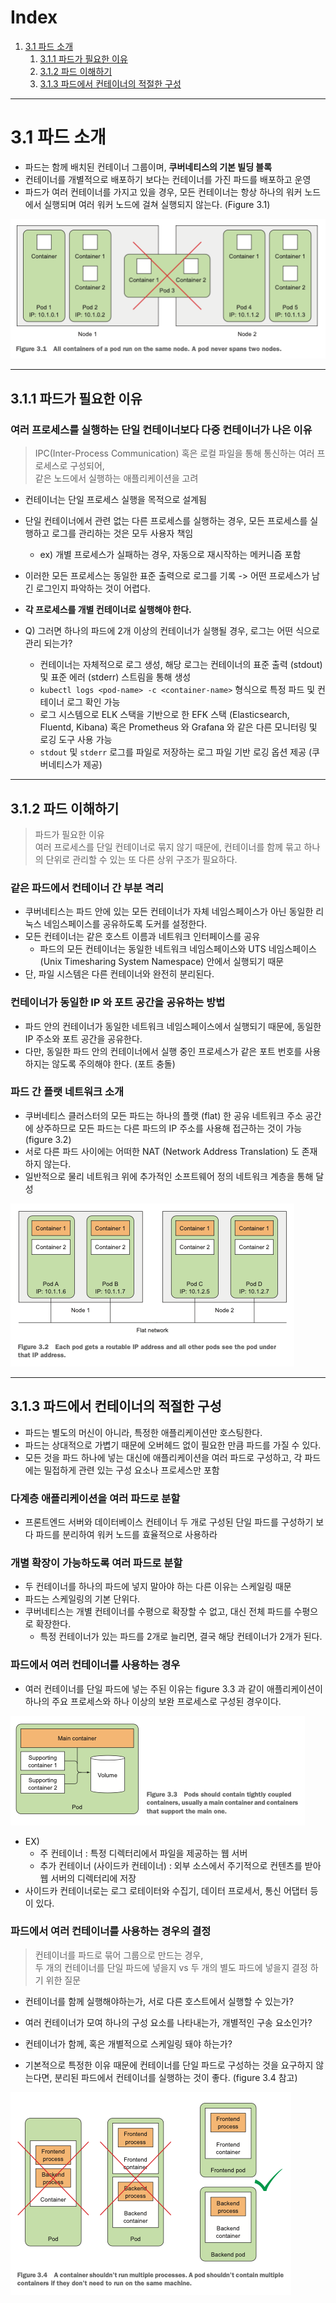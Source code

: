 # Index
1. [3.1 파드 소개](#31-파드-소개)  
   1. [3.1.1 파드가 필요한 이유](#311-파드가-필요한-이유)
   2. [3.1.2 파드 이해하기](#312-파드-이해하기)
   3. [3.1.3 파드에서 컨테이너의 적절한 구성](#313-파드에서-컨테이너의-적절한-구성)

---

# 3.1 파드 소개

* 파드는 함께 배치된 컨테이너 그룹이며, **쿠버네티스의 기본 빌딩 블록**
* 컨테이너를 개별적으로 배포하기 보다는 컨테이너를 가진 파드를 배포하고 운영
* 파드가 여러 컨테이너를 가지고 있을 경우, 모든 컨테이너는 항상 하나의 워커 노드에서 실행되며 여러 워커 노드에 걸쳐 실행되지 않는다. (Figure 3.1)

![figure 3.1.png](figures/figure%203.1.png)

---

## 3.1.1 파드가 필요한 이유
### 여러 프로세스를 실행하는 단일 컨테이너보다 다중 컨테이너가 나은 이유
> IPC(Inter-Process Communication) 혹은 로컬 파일을 통해 통신하는 여러 프로세스로 구성되어,  
> 같은 노드에서 실행하는 애플리케이션을 고려

* 컨테이너는 단일 프로세스 실행을 목적으로 설계됨
* 단일 컨테이너에서 관련 없는 다른 프로세스를 실행하는 경우, 모든 프로세스를 실행하고 로그를 관리하는 것은 모두 사용자 책임
  * ex) 개별 프로세스가 실패하는 경우, 자동으로 재시작하는 메커니즘 포함
* 이러한 모든 프로세스는 동일한 표준 출력으로 로그를 기록 -> 어떤 프로세스가 남긴 로그인지 파악하는 것이 어렵다.
* **각 프로세스를 개별 컨테이너로 실행해야 한다.**


* Q) 그러면 하나의 파드에 2개 이상의 컨테이너가 실행될 경우, 로그는 어떤 식으로 관리 되는가?
  * 컨테이너는 자체적으로 로그 생성, 해당 로그는 컨테이너의 표준 출력 (stdout) 및 표준 에러 (stderr) 스트림을 통해 생성
  * `kubectl logs <pod-name> -c <container-name>` 형식으로 특정 파드 및 컨테이너 로그 확인 가능
  * 로그 시스템으로 ELK 스택을 기반으로 한 EFK 스택 (Elasticsearch, Fluentd, Kibana) 혹은 Prometheus 와 Grafana 와 같은 다른 모니터링 및 로깅 도구 사용 가능
  * `stdout` 및 `stderr` 로그를 파일로 저장하는 로그 파일 기반 로깅 옵션 제공 (쿠버네티스가 제공)

---

## 3.1.2 파드 이해하기
> 파드가 필요한 이유  
> 여러 프로세스를 단일 컨테이너로 묶지 않기 때문에, 컨테이너를 함께 묶고 하나의 단위로 관리할 수 있는 또 다른 상위 구조가 필요하다.  

### 같은 파드에서 컨테이너 간 부분 격리
* 쿠버네티스는 파드 안에 있는 모든 컨테이너가 자체 네임스페이스가 아닌 동일한 리눅스 네임스페이스를 공유하도록 도커를 설정한다.
* 모든 컨테이너는 같은 호스트 이름과 네트워크 인터페이스를 공유
  * 파드의 모든 컨테이너는 동일한 네트워크 네임스페이스와 UTS 네임스페이스 (Unix Timesharing System Namespace) 안에서 실행되기 때문
* 단, 파일 시스템은 다른 컨테이너와 완전히 분리된다.

### 컨테이너가 동일한 IP 와 포트 공간을 공유하는 방법
* 파드 안의 컨테이너가 동일한 네트워크 네임스페이스에서 실행되기 때문에, 동일한 IP 주소와 포트 공간을 공유한다.
* 다만, 동일한 파드 안의 컨테이너에서 실행 중인 프로세스가 같은 포트 번호를 사용하지는 않도록 주의해야 한다. (포트 충돌)

### 파드 간 플랫 네트워크 소개
* 쿠버네티스 클러스터의 모든 파드는 하나의 플랫 (flat) 한 공유 네트워크 주소 공간에 상주하므로 모든 파드는 다른 파드의 IP 주소를 사용해 접근하는 것이 가능 (figure 3.2)
* 서로 다른 파드 사이에는 어떠한 NAT (Network Address Translation) 도 존재하지 않는다.
* 일반적으로 물리 네트워크 위에 추가적인 소프트웨어 정의 네트워크 계층을 통해 달성

![figure 3.2.png](figures/figure%203.2.png)

---

## 3.1.3 파드에서 컨테이너의 적절한 구성
* 파드는 별도의 머신이 아니라, 특정한 애플리케이션만 호스팅한다.
* 파드는 상대적으로 가볍기 때문에 오버헤드 없이 필요한 만큼 파드를 가질 수 있다.
* 모든 것을 파드 하나에 넣는 대신에 애플리케이션을 여러 파드로 구성하고, 각 파드에는 밀접하게 관련 있는 구성 요소나 프로세스만 포함

### 다계층 애플리케이션을 여러 파드로 분할
* 프론트엔드 서버와 데이터베이스 컨테이너 두 개로 구성된 단일 파드를 구성하기 보다 파드를 분리하여 워커 노드를 효율적으로 사용하라

### 개별 확장이 가능하도록 여러 파드로 분할
* 두 컨테이너를 하나의 파드에 넣지 말아야 하는 다른 이유는 스케일링 때문
* 파드는 스케일링의 기본 단위다.
* 쿠버네티스는 개별 컨테이너를 수평으로 확장할 수 없고, 대신 전체 파드를 수평으로 확장한다.
  * 특정 컨테이너가 있는 파드를 2개로 늘리면, 결국 해당 컨테이너가 2개가 된다.

### 파드에서 여러 컨테이너를 사용하는 경우
* 여러 컨테이너를 단일 파드에 넣는 주된 이유는 figure 3.3 과 같이 애플리케이션이 하나의 주요 프로세스와 하나 이상의 보완 프로세스로 구성된 경우이다.

![figure 3.3.png](figures/figure%203.3.png)

* EX)
  * 주 컨테이너 : 특정 디렉터리에서 파일을 제공하는 웹 서버
  * 추가 컨테이너 (사이드카 컨테이너) : 외부 소스에서 주기적으로 컨텐츠를 받아 웹 서버의 디렉터리에 저장
* 사이드카 컨테이너로는 로그 로테이터와 수집기, 데이터 프로세서, 통신 어댑터 등이 있다.

### 파드에서 여러 컨테이너를 사용하는 경우의 결정
> 컨테이너를 파드로 묶어 그룹으로 만드는 경우,  
> 두 개의 컨테이너를 단일 파드에 넣을지 vs 두 개의 별도 파드에 넣을지 결정 하기 위한 질문

* 컨테이너를 함께 실행해야하는가, 서로 다른 호스트에서 실행할 수 있는가?
* 여러 컨테이너가 모여 하나의 구성 요소를 나타내는가, 개별적인 구송 요소인가?
* 컨테이너가 함께, 혹은 개별적으로 스케일링 돼야 하는가?


* 기본적으로 특정한 이유 때문에 컨테이너를 단일 파드로 구성하는 것을 요구하지 않는다면, 분리된 파드에서 컨테이너를 실행하는 것이 좋다. (figure 3.4 참고)

![figure 3.4.png](figures/figure%203.4.png)